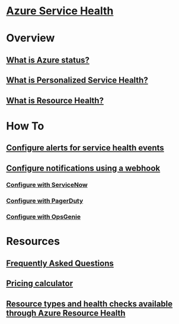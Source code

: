 # [Azure Service Health](index.md)

# Overview
## [What is Azure status?](azure-status-overview.md)
## [What is Personalized Service Health?](service-health-overview.md)
## [What is Resource Health?](resource-health-overview.md)
# How To
## [Configure alerts for service health events](../monitoring-and-diagnostics/monitoring-activity-log-alerts-on-service-notifications.md?toc=%2fazure%2fservice-health%2ftoc.json)
## [Configure notifications using a webhook](service-health-alert-webhook-guide.md)
### [Configure with ServiceNow](service-health-alert-webhook-servicenow.md)
### [Configure with PagerDuty](service-health-alert-webhook-pagerduty.md)
### [Configure with OpsGenie](service-health-alert-webhook-opsgenie.md)
# Resources
## [Frequently Asked Questions](resource-health-faq.md)
## [Pricing calculator](https://azure.microsoft.com/pricing/calculator/)
## [Resource types and health checks available through Azure Resource Health](resource-health-checks-resource-types.md)
